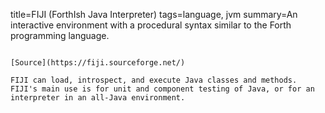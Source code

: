 title=FIJI (ForthIsh Java Interpreter)
tags=language, jvm
summary=An interactive environment with a procedural syntax similar to the Forth programming language.
~~~~~~

[Source](https://fiji.sourceforge.net/)

FIJI can load, introspect, and execute Java classes and methods. FIJI's main use is for unit and component testing of Java, or for an interpreter in an all-Java environment.
